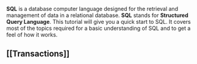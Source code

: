 **SQL** is a database computer language designed for the retrieval and management of data in a relational database. **SQL** stands for **Structured Query Language**. This tutorial will give you a quick start to SQL. It covers most of the topics required for a basic understanding of SQL and to get a feel of how it works.

## [[Transactions]]
